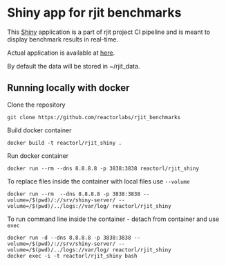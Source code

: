 Shiny app for rjit benchmarks
===

This [Shiny](http://shiny.rstudio.com/) application is a part of rjit project CI pipeline and is meant to display benchmark results in real-time.

Actual application is available at [here](https://romantsegelskyi.shinyapps.io/rjit_benchmarks).

By default the data will be stored in ~/rjit_data.

Running locally with docker
---

Clone the repository

```
git clone https://github.com/reactorlabs/rjit_benchmarks
```

Build docker container

```
docker build -t reactorl/rjit_shiny .
```

Run docker container

```
docker run --rm --dns 8.8.8.8 -p 3838:3838 reactorl/rjit_shiny
```

To replace files inside the container with local files use `--volume`

```
docker run --rm  --dns 8.8.8.8 -p 3838:3838 --volume=/$(pwd)/://srv/shiny-server/ --volume=/$(pwd)/../logs://var/log/ reactorl/rjit_shiny
```

To run command line inside the container - detach from container and use `exec`

```
docker run -d --dns 8.8.8.8 -p 3838:3838 --volume=/$(pwd)/://srv/shiny-server/ --volume=/$(pwd)/../logs://var/log/ reactorl/rjit_shiny
docker exec -i -t reactorl/rjit_shiny bash
```
